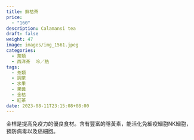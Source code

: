 ```yaml
---
title: 鮮桔茶
price:
  - "160"
description: Calamansi tea
draft: false
weight: 47
image: images/img_1561.jpeg
categories:
  - 茶類
  - 西洋茶  冷／熱
tags:
  - 茶類
  - 調茶
  - 水果
  - 果醬
  - 金桔
  - 紅茶
date: 2023-08-11T23:15:08+08:00
---
```

 金桔是提高免疫力的優良食材。含有豐富的隱黃素，能活化免細疫細胞NK細胞，預防病毒以及癌細胞。